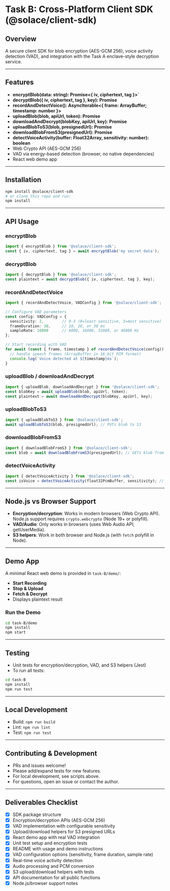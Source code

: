 # Task B: Cross-Platform Client SDK (@solace/client-sdk)

## Overview
A secure client SDK for blob encryption (AES-GCM 256), voice activity detection (VAD), and integration with the Task A enclave-style decryption service.

---

## Features
- **encryptBlob(data: string): Promise<{ iv, ciphertext, tag }>`**
- **decryptBlob({ iv, ciphertext, tag }, key): Promise<string>**
- **recordAndDetectVoice(): AsyncIterable<{ frame: ArrayBuffer; timestamp: number }>**
- **uploadBlob(blob, apiUrl, token): Promise<string>**
- **downloadAndDecrypt(blobKey, apiUrl, key): Promise<string>**
- **uploadBlobToS3(blob, presignedUrl): Promise<void>**
- **downloadBlobFromS3(presignedUrl): Promise<Blob>**
- **detectVoiceActivity(buffer: Float32Array, sensitivity: number): boolean**
- Web Crypto API (AES-GCM 256)
- VAD via energy-based detection (browser, no native dependencies)
- React web demo app

---

## Installation

```sh
npm install @solace/client-sdk
# or clone this repo and run:
npm install
```

---

## API Usage

### **encryptBlob**
```ts
import { encryptBlob } from '@solace/client-sdk';
const { iv, ciphertext, tag } = await encryptBlob('my secret data');
```

### **decryptBlob**
```ts
import { decryptBlob } from '@solace/client-sdk';
const plaintext = await decryptBlob({ iv, ciphertext, tag }, key);
```

### **recordAndDetectVoice**
```ts
import { recordAndDetectVoice, VADConfig } from '@solace/client-sdk';

// Configure VAD parameters
const config: VADConfig = {
  sensitivity: 2,        // 0-3 (0=least sensitive, 3=most sensitive)
  frameDuration: 30,     // 10, 20, or 30 ms
  sampleRate: 16000      // 8000, 16000, 32000, or 48000 Hz
};

// Start recording with VAD
for await (const { frame, timestamp } of recordAndDetectVoice(config)) {
  // handle speech frames (ArrayBuffer in 16-bit PCM format)
  console.log(`Voice detected at ${timestamp}ms`);
}
```

### **uploadBlob / downloadAndDecrypt**
```ts
import { uploadBlob, downloadAndDecrypt } from '@solace/client-sdk';
const blobKey = await uploadBlob(blob, apiUrl, token);
const plaintext = await downloadAndDecrypt(blobKey, apiUrl, key);
```

### **uploadBlobToS3**
```ts
import { uploadBlobToS3 } from '@solace/client-sdk';
await uploadBlobToS3(blob, presignedUrl); // PUTs blob to S3
```

### **downloadBlobFromS3**
```ts
import { downloadBlobFromS3 } from '@solace/client-sdk';
const blob = await downloadBlobFromS3(presignedUrl); // GETs blob from S3
```

### **detectVoiceActivity**
```ts
import { detectVoiceActivity } from '@solace/client-sdk';
const isVoice = detectVoiceActivity(float32PcmBuffer, sensitivity); // boolean
```

---

## Node.js vs Browser Support
- **Encryption/decryption**: Works in modern browsers (Web Crypto API). Node.js support requires `crypto.webcrypto` (Node 19+ or polyfill).
- **VAD/Audio**: Only works in browsers (uses Web Audio API, getUserMedia).
- **S3 helpers**: Work in both browser and Node.js (with `fetch` polyfill in Node).

---

## Demo App

A minimal React web demo is provided in `task-B/demo/`:
- **Start Recording**
- **Stop & Upload**
- **Fetch & Decrypt**
- Displays plaintext result

### **Run the Demo**
```sh
cd task-B/demo
npm install
npm start
```

---

## Testing
- Unit tests for encryption/decryption, VAD, and S3 helpers (Jest)
- To run all tests:

```sh
cd task-B
npm install
npm run test
```

---

## Local Development
- Build: `npm run build`
- Lint: `npm run lint`
- Test: `npm run test`

---

## Contributing & Development
- PRs and issues welcome!
- Please add/expand tests for new features.
- For local development, see scripts above.
- For questions, open an issue or contact the author.

---

## Deliverables Checklist
- [x] SDK package structure
- [x] Encryption/decryption APIs (AES-GCM 256)
- [x] VAD implementation with configurable sensitivity
- [x] Upload/download helpers for S3 presigned URLs
- [x] React demo app with real VAD integration
- [x] Unit test setup and encryption tests
- [x] README with usage and demo instructions
- [x] VAD configuration options (sensitivity, frame duration, sample rate)
- [x] Real-time voice activity detection
- [x] Audio processing and PCM conversion
- [x] S3 upload/download helpers with tests
- [x] API documentation for all public functions
- [x] Node.js/browser support notes 